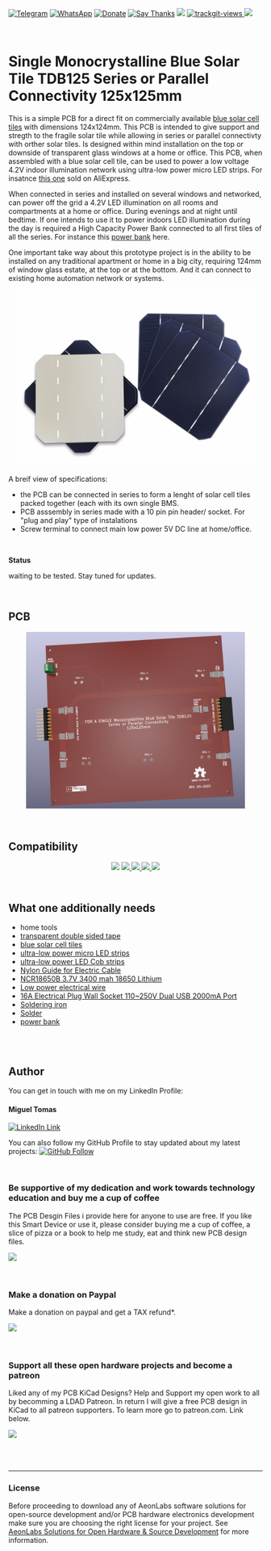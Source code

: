 [![Telegram](https://img.shields.io/badge/join-telegram-blue.svg?style=for-the-badge)](https://t.me/+W4rVVa0_VLEzYmI0)
 [![WhatsApp](https://img.shields.io/badge/join-whatsapp-green.svg?style=for-the-badge)](https://chat.whatsapp.com/FkNC7u83kuy2QRA5sqjBVg) 
 [![Donate](https://img.shields.io/badge/donate-$-brown.svg?style=for-the-badge)](http://paypal.me/mtpsilva)
 [![Say Thanks](https://img.shields.io/badge/Say%20Thanks-!-yellow.svg?style=for-the-badge)](https://saythanks.io/to/mtpsilva)
![](https://img.shields.io/github/last-commit/aeonSolutions/PCB-Prototyping-Catalogue?style=for-the-badge)
<a href="https://trackgit.com">
<img src="https://us-central1-trackgit-analytics.cloudfunctions.net/token/ping/l6unzfyg9q2db2xgpphl" alt="trackgit-views" />
</a>
![](https://views.whatilearened.today/views/github/aeonSolutions/AeonLabs-InnoTech-Intelligent-Weight-Scale.svg)

<br />

# Single Monocrystalline Blue Solar Tile TDB125 Series or Parallel Connectivity 125x125mm

This is a simple PCB for a direct fit on commercially available [blue solar cell tiles](https://s.click.aliexpress.com/e/_DCnJW0V)  with dimensions 124x124mm. This PCB is intended to give support and stregth to the fragile solar tile while allowing in series or parallel connectivty with orther solar tiles. Is designed within mind installation on the top or downside of transparent glass windows at a home or office. This PCB, when assembled with a blue solar cell tile, can be used to power a low voltage 4.2V indoor illumination network using ultra-low power micro LED strips.  For insatnce [this one](https://s.click.aliexpress.com/e/_DCKg9xJ) sold on AliExpress.   

When connected in series and installed on several windows and networked, can power off the grid a 4.2V LED illumination on all rooms and compartments at a home or office. During evenings and at night until bedtime. If one intends to use it to power indoors LED illumination during the day is required a High Capacity Power Bank connected to all first tiles of all the series. For instance this [power bank](https://s.click.aliexpress.com/e/_Ddl7nsh) here. 

One important take way about this prototype project is in the ability to be installed on any traditional apartment or home in a big city, requiring  124mm of window glass estate, at the top or at the bottom. And it can connect to existing home automation network or systems. 

<p align="center">
<a href="https://s.click.aliexpress.com/e/_DCnJW0V">
<img src="https://github.com/aeonSolutions/AeonLabs-HomeAutomation-Power-Managment-Single-SolarCELL-18650-battery-storage/blob/main/Designs/blue%20solar%20tiles.png" height="350">
</a>
</p>


A breif view of specifications:

- the PCB can be connected in series to form a lenght of solar cell tiles packed together (each with its own single BMS. 
- PCB asssembly in series made with a 10 pin pin header/ socket. For "plug and play" type of instalations
- Screw terminal to connect main low power 5V DC line at home/office. 

<br>

**Status**

waiting to be tested. Stay tuned for updates.

<br>

## PCB

<p align="center">
<img src="https://github.com/aeonSolutions/AeonLabs-FOR-A-SINGLE-Monocrystalline-Blue-Solar-Tile-TDB125-Series-or-Parallel-Connectivity-125x125/blob/main/Designs/pcb_front.png" height="350">
</p>

<br>

## Compatibility

<p align="center">
 <a href"https://www.apple.com/shop/accessories/all/homekit">
<img src="https://github.com/aeonSolutions/PCB-Prototyping-Catalogue/blob/main/works_with_apple_home.png" height="50">
 </a>
<a href="https://home.google.com"> 
 <img src="https://github.com/aeonSolutions/PCB-Prototyping-Catalogue/blob/main/works_with_google_home.png" height="50">
 </a>
<a href="https://www.home-assistant.io">  
 <img src="https://github.com/aeonSolutions/PCB-Prototyping-Catalogue/blob/main/works_with_home_assistanr.png" height="50">
 </a>
<a href="https://csa-iot.org/all-solutions/matter/">  
 <img src="https://github.com/aeonSolutions/PCB-Prototyping-Catalogue/blob/main/works_with_matter.png" height="50">
 </a>
<a href="https://csa-iot.org/all-solutions/matter/">  
 <img src="https://github.com/aeonSolutions/PCB-Prototyping-Catalogue/blob/main/works_with_zigbee.jpg" height="50">
 </a>
</p>

<br>

## What one additionally needs
-  home tools
-  [transparent double sided tape](https://s.click.aliexpress.com/e/_DDJxMmD)
-  [blue solar cell tiles](https://s.click.aliexpress.com/e/_DCnJW0V)
-  [ultra-low power micro LED strips](https://s.click.aliexpress.com/e/_DCKg9xJ) 
-  [ultra-low power  LED Cob strips](https://s.click.aliexpress.com/e/_DnqkC4N)
-  [Nylon Guide for Electric Cable](https://s.click.aliexpress.com/e/_DBc1oVX)
-  [NCR18650B 3.7V 3400 mah 18650 Lithium](https://s.click.aliexpress.com/e/_DCh1sw1)
-  [Low power electrical wire](https://s.click.aliexpress.com/e/_DB1T3eN)
-  [16A Electrical Plug Wall Socket 110~250V Dual USB 2000mA Port](https://s.click.aliexpress.com/e/_DlVz3sh)
-  [Soldering iron](https://s.click.aliexpress.com/e/_DnDN8x3)
-  [Solder](https://s.click.aliexpress.com/e/_DlXtKMN)
- [power bank](https://s.click.aliexpress.com/e/_Ddl7nsh) 

<br />
<br />

## Author

You can get in touch with me on my LinkedIn Profile:

#### Miguel Tomas

[![LinkedIn Link](https://img.shields.io/badge/Connect-Miguel--Tomas-blue.svg?logo=linkedin&longCache=true&style=social&label=Connect)](https://www.linkedin.com/in/migueltomas/)

You can also follow my GitHub Profile to stay updated about my latest projects: [![GitHub Follow](https://img.shields.io/badge/Connect-Miguel--Tomas-blue.svg?logo=Github&longCache=true&style=social&label=Follow)](https://github.com/aeonSolutions)

<br>

### Be supportive of my dedication and work towards technology education and buy me a cup of coffee
The PCB Desgin Files i provide here for anyone to use are free. If you like this Smart Device or use it, please consider buying me a cup of coffee, a slice of pizza or a book to help me study, eat and think new PCB design files.

[<img src="https://cdn.buymeacoffee.com/buttons/v2/default-yellow.png" data-canonical-src="https://cdn.buymeacoffee.com/buttons/v2/default-yellow.png" height="50" />](https://www.buymeacoffee.com/migueltomas)

<br />

### Make a donation on Paypal
Make a donation on paypal and get a TAX refund*.

[![](https://github.com/aeonSolutions/PCB-Prototyping-Catalogue/blob/main/paypal_small.png)](http://paypal.me/mtpsilva)

<br>

### Support all these open hardware projects and become a patreon  
Liked any of my PCB KiCad Designs? Help and Support my open work to all by becomming a LDAD Patreon.
In return I will give a free PCB design in KiCad to all patreon supporters. To learn more go to patreon.com. Link below.

[![](https://github.com/aeonSolutions/PCB-Prototyping-Catalogue/blob/main/patreon_small.png)](https://www.patreon.com/ldad)

<br />
<br />

______________________________________________________________________________________________________________________________
### License
Before proceeding to download any of AeonLabs software solutions for open-source development and/or PCB hardware electronics development make sure you are choosing the right license for your project. See [AeonLabs Solutions for Open Hardware & Source Development](https://github.com/aeonSolutions/PCB-Prototyping-Catalogue/wiki/AeonLabs-Solutions-for-Open-Hardware-&-Source-Development) for more information. 
